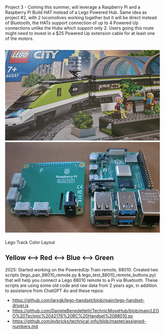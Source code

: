 Project 3 - Coming this summer, will leverage a Raspberry Pi and a Raspberry Pi Build HAT instead of a Lego Powered Hub. Same idea as project #2, with 2 locomotives working together but it will be direct instead of Bluetooth, the HATs support connection of up to 4 Powered Up connections unlike the Hubs which support only 2. Users going this route might need to invest in a $25 Powered Up extension cable for at least one of the motors.

![p5](https://raw.githubusercontent.com/antoinesylvia/dfw_metroplex_poweredup_train/main/Project%203/project3a.jpg)
![p6](https://raw.githubusercontent.com/antoinesylvia/dfw_metroplex_poweredup_train/main/Project%203/project3.jpg)
--------------
Lego Track Color Layout 

Yellow <--> Red <--> Blue <--> Green
--------------
2025:
Started working on the PoweredUp Train remote, 88010. Created two scripts (lego_pair_88010_remote.py & lego_test_88010_remote_buttons.py) that will help you connect a Lego 88010 remote to a Pi via Bluetooth. These scripts are using some old code and raw data from 2 years ago, in addition to assistance from ChatGPT 4o and these repos:
- https://github.com/larsgk/lego-handset/blob/main/lego-handset-driver.js
- https://github.com/DanieleBenedettelli/TechnicMoveHub/blob/main/LEGO%20Technic%2042176%20RC%20Handset%2088010.py
- https://github.com/pybricks/technical-info/blob/master/assigned-numbers.md

